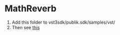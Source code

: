 # MathReverb
  1. Add this folder to vst3sdk/publik.sdk/samples/vst/
  2. Then see [this](https://github.com/steinbergmedia/vst3sdk/wiki/Get-Started)
